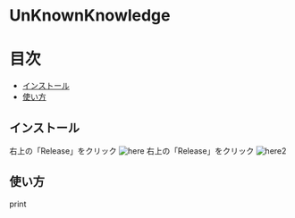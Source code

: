 # UnKnownKnowledge

# 目次
- [インストール](#インストール)
- [使い方](#使い方)


## インストール
右上の「Release」をクリック
![here](https://user-images.githubusercontent.com/100707322/191524519-3b34a749-9c2a-4fbb-9256-7782495d0a17.png)
右上の「Release」をクリック
![here2](https://user-images.githubusercontent.com/100707322/191525307-711a8a85-9cc7-4be7-b503-f8d5818f5427.png)

## 使い方
print
